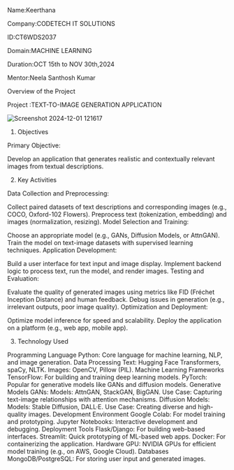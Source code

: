 Name:Keerthana

Company:CODETECH IT SOLUTIONS

ID:CT6WDS2037

Domain:MACHINE LEARNING

Duration:OCT 15th to NOV 30th,2024

Mentor:Neela Santhosh Kumar

Overview of the Project

Project :TEXT-TO-IMAGE GENERATION APPLICATION

![Screenshot 2024-12-01 121617](https://github.com/user-attachments/assets/73b5f92d-2d9d-4cda-9e98-69f952e9e5f0)


1. Objectives
 
Primary Objective:

Develop an application that generates realistic and contextually relevant images from textual descriptions.

2. Key Activities

Data Collection and Preprocessing:

Collect paired datasets of text descriptions and corresponding images (e.g., COCO, Oxford-102 Flowers).
Preprocess text (tokenization, embedding) and images (normalization, resizing).
Model Selection and Training:

Choose an appropriate model (e.g., GANs, Diffusion Models, or AttnGAN).
Train the model on text-image datasets with supervised learning techniques.
Application Development:

Build a user interface for text input and image display.
Implement backend logic to process text, run the model, and render images.
Testing and Evaluation:

Evaluate the quality of generated images using metrics like FID (Fréchet Inception Distance) and human feedback.
Debug issues in generation (e.g., irrelevant outputs, poor image quality).
Optimization and Deployment:

Optimize model inference for speed and scalability.
Deploy the application on a platform (e.g., web app, mobile app).

3. Technology Used

Programming Language
Python: Core language for machine learning, NLP, and image generation.
Data Processing
Text:
Hugging Face Transformers, spaCy, NLTK.
Images:
OpenCV, Pillow (PIL).
Machine Learning Frameworks
TensorFlow: For building and training deep learning models.
PyTorch: Popular for generative models like GANs and diffusion models.
Generative Models
GANs:
Models: AttnGAN, StackGAN, BigGAN.
Use Case: Capturing text-image relationships with attention mechanisms.
Diffusion Models:
Models: Stable Diffusion, DALL·E.
Use Case: Creating diverse and high-quality images.
Development Environment
Google Colab: For model training and prototyping.
Jupyter Notebooks: Interactive development and debugging.
Deployment Tools
Flask/Django: For building web-based interfaces.
Streamlit: Quick prototyping of ML-based web apps.
Docker: For containerizing the application.
Hardware
GPU: NVIDIA GPUs for efficient model training (e.g., on AWS, Google Cloud).
Databases
MongoDB/PostgreSQL: For storing user input and generated images.
